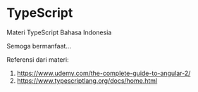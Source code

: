 # TypeScript

Materi TypeScript Bahasa Indonesia

Semoga bermanfaat...

Referensi dari materi: 
1. https://www.udemy.com/the-complete-guide-to-angular-2/
2. https://www.typescriptlang.org/docs/home.html
